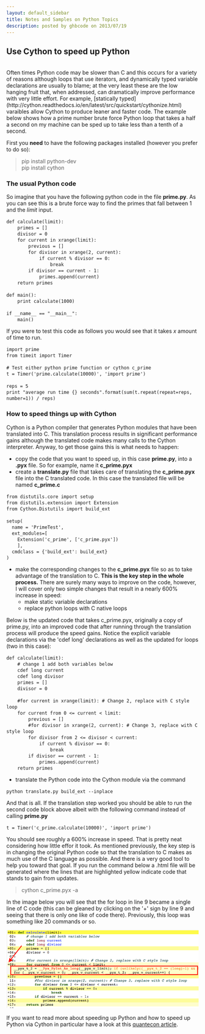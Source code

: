 ```yaml
---
layout: default_sidebar
title: Notes and Samples on Python Topics
description: posted by ghbcode on 2013/07/19
---
```


## Use Cython to speed up Python  
<br>
Often times Python code may be slower than C and this occurs for a variety of reasons although loops that use iterators, and dynamically typed variable declarations are usually to blame; at the very least these are the low hanging fruit that, when addressed, can dramatically improve performance with very little effort. For example, [statically typed](http://cython.readthedocs.io/en/latest/src/quickstart/cythonize.html) varaibles allow Cython to produce leaner and faster code. The example below shows how a prime number brute force Python loop that takes a half a second on my machine can be sped up to take less than a tenth of a second. 

First you **need** to have the following packages installed (however you prefer to do so):
> pip install python-dev<br>
>pip install cython


### The usual Python code

So imagine that you have the following python code in the file **prime.py**. As you can see this is a brute force way to find the primes that fall between 1 and the *limit* input. 

```
def calculate(limit):
    primes = []
    divisor = 0
    for current in xrange(limit):
        previous = []
        for divisor in xrange(2, current):
            if current % divisor == 0:
                break
        if divisor == current - 1:
            primes.append(current)
    return primes

def main():
    print calculate(1000)
    
if __name__ == "__main__":
    main()
```

If you were to test this code as follows you would see that it takes *x* amount of time to run. 

```
import prime
from timeit import Timer

# Test either python prime function or cython c_prime
t = Timer('prime.calculate(10000)', 'import prime')

reps = 5
print "average run time {} seconds".format(sum(t.repeat(repeat=reps, number=1)) / reps)
```

### How to speed things up with Cython

Cython is a Python compiler that generates Python modules that have been translated into C. This translation process results in significant performance gains although the translated code makes many calls to the Cython interpreter. Anyway, to get those gains this is what needs to happen:

* copy the code that you want to speed up, in this case **prime.py**, into a **.pyx** file. So for example, name it **c_prime.pyx**
* create a **translate.py** file that takes care of translating the **c_prime.pyx** file into the C translated code. In this case the translated file will be named **c_prime.c**

```
from distutils.core import setup
from distutils.extension import Extension
from Cython.Distutils import build_ext

setup(
  name = 'PrimeTest',
  ext_modules=[
    Extension('c_prime', ['c_prime.pyx'])
    ],
  cmdclass = {'build_ext': build_ext}
)
```
* make the corresponding changes to the **c_prime.pyx** file so as to take advantage of the translation to C. **This is the key step in the whole process.** There are surely many ways to improve on the code, however, I will cover only two simple changes that result in a nearly 600% increase in speed:
  * make static variable declarations
  * replace python loops with C native loops

Below is the updated code that takes c_prime.pyx, originally a copy of prime.py, into an improved code that after running through the translation process will produce the speed gains. Notice the explicit variable declarations via the 'cdef long' declarations as well as the updated for loops (two in this case):

```
def calculate(limit):
    # change 1 add both variables below
    cdef long current
    cdef long divisor
    primes = []
    divisor = 0
        
    #for current in xrange(limit): # Change 2, replace with C style loop
    for current from 0 <= current < limit:
        previous = []
        #for divisor in xrange(2, current): # Change 3, replace with C style loop
        for divisor from 2 <= divisor < current:
            if current % divisor == 0:
                break
        if divisor == current - 1:
            primes.append(current)
    return primes
```
* translate the Python code into the Cython module via the command

```
python translate.py build_ext --inplace
```

And that is all. If the translation step worked you should be able to run the second code block above albeit with the following command instead of calling **prime.py**

```
t = Timer('c_prime.calculate(10000)', 'import prime')
```

You should see roughly a 600% increase in speed. That is pretty neat considering how little effor it took. As mentioned previously, the key step is in changing the original Python code so that the translation to C makes as much use of the C language as possible. And there is a very good tool to help you toward that goal. If you run the command below a .html file will be generated where the lines that are highlighted yellow indicate code that stands to gain from updates. 

> cython c_prime.pyx -a

In the image below you will see that the for loop in line 9 became a single line of C code (this can be gleaned by clicking on the '+' sign by line 9 and seeing that there is only one like of code there). Previously, this loop was something like 20 commands or so. 

![cython improvement areas](cython.png)

If you want to read more about speeding up Python and how to speed up Python via Cython in particular have a look at this [quantecon article](https://lectures.quantecon.org/py/need_for_speed.html).
